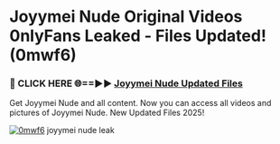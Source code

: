 # Joyymei Nude Original Videos 0nlyFans Leaked - Files Updated! (0mwf6)

<h3>🔴 CLICK HERE 🌐==►► <a href="https://tinyurl.com/52m3yx9h" rel="nofollow">Joyymei Nude Updated Files</a></h3>

Get Joyymei Nude and all content. Now you can access all videos and pictures of Joyymei Nude. New Updated Files 2025!

[![0mwf6](https://i.imgur.com/TnHtlc8.gif)](https://tinyurl.com/52m3yx9h)
joyymei nude leak